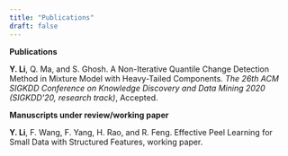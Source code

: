 ```yaml
---
title: "Publications"
draft: false
---
```


**Publications**

**Y. Li**, Q. Ma, and S. Ghosh. A Non-Iterative Quantile Change Detection Method in Mixture Model with Heavy-Tailed Components. _The 26th ACM SIGKDD Conference on Knowledge Discovery and Data Mining 2020 (SIGKDD'20, research track)_, Accepted.


**Manuscripts under review/working paper**

**Y. Li**, F. Wang, F. Yang, H. Rao, and R. Feng. Effective Peel Learning for Small Data with Structured Features, working paper.


